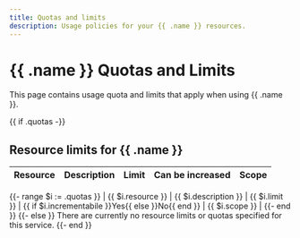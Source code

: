 ```yaml
---
title: Quotas and limits
description: Usage policies for your {{ .name }} resources.
---
```


# {{ .name }} Quotas and Limits

This page contains usage quota and limits that apply when using {{ .name }}.

{{ if .quotas -}}
## Resource limits for {{ .name }}

| Resource | Description | Limit | Can be increased | Scope |
| --- | --- | --- | --- | --- |
{{- range $i := .quotas }}
| {{ $i.resource }} | {{ $i.description }} | {{ $i.limit }} | {{ if $i.incrementabile }}Yes{{ else }}No{{ end }} | {{ $i.scope }} |
{{- end }}
{{- else }}
There are currently no resource limits or quotas specified for this service.
{{- end }}
